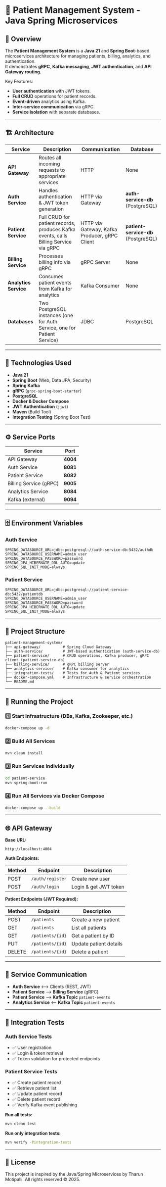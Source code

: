 
# 🏥 Patient Management System - Java Spring Microservices

## 📌 Overview
The **Patient Management System** is a **Java 21** and **Spring Boot**-based microservices architecture for managing patients, billing, analytics, and authentication.  
It demonstrates **gRPC**, **Kafka messaging**, **JWT authentication**, and **API Gateway routing**.  

Key Features:
- **User authentication** with JWT tokens.
- **Full CRUD** operations for patient records.
- **Event-driven** analytics using Kafka.
- **Inter-service communication** via gRPC.
- **Service isolation** with separate databases.

---

## 🏗 Architecture

| Service | Description | Communication | Database |
|---------|-------------|---------------|----------|
| **API Gateway** | Routes all incoming requests to appropriate services | HTTP | None |
| **Auth Service** | Handles authentication & JWT token generation | HTTP via Gateway | **auth-service-db** (PostgreSQL) |
| **Patient Service** | Full CRUD for patient records, produces Kafka events, calls Billing Service via gRPC | HTTP via Gateway, Kafka Producer, gRPC Client | **patient-service-db** (PostgreSQL) |
| **Billing Service** | Processes billing info via gRPC | gRPC Server | None |
| **Analytics Service** | Consumes patient events from Kafka for analytics | Kafka Consumer | None |
| **Databases** | Two PostgreSQL instances (one for Auth Service, one for Patient Service) | JDBC | PostgreSQL |

---

## 🔌 Technologies Used
- **Java 21**
- **Spring Boot** (Web, Data JPA, Security)
- **Spring Kafka**
- **gRPC** (`grpc-spring-boot-starter`)
- **PostgreSQL**
- **Docker & Docker Compose**
- **JWT Authentication** (`jjwt`)
- **Maven** (Build Tool)
- **Integration Testing** (Spring Boot Test)

---

## ⚙️ Service Ports

| Service | Port |
|---------|------|
| API Gateway | **4004** |
| Auth Service | **8081** |
| Patient Service | **8082** |
| Billing Service (gRPC) | **9005** |
| Analytics Service | **8084** |
| Kafka (external) | **9094** |

---

## 🗄 Environment Variables

### **Auth Service**
```env
SPRING_DATASOURCE_URL=jdbc:postgresql://auth-service-db:5432/authdb
SPRING_DATASOURCE_USERNAME=admin_user
SPRING_DATASOURCE_PASSWORD=password
SPRING_JPA_HIBERNATE_DDL_AUTO=update
SPRING_SQL_INIT_MODE=always
````

### **Patient Service**

```env
SPRING_DATASOURCE_URL=jdbc:postgresql://patient-service-db:5432/patientdb
SPRING_DATASOURCE_USERNAME=admin_user
SPRING_DATASOURCE_PASSWORD=password
SPRING_JPA_HIBERNATE_DDL_AUTO=update
SPRING_SQL_INIT_MODE=always
```

---

## 📂 Project Structure

```
patient-management-system/
├── api-gateway/          # Spring Cloud Gateway
├── auth-service/         # JWT-based authentication (auth-service-db)
├── patient-service/      # CRUD operations, Kafka producer, gRPC client (patient-service-db)
├── billing-service/      # gRPC billing server
├── analytics-service/    # Kafka consumer for analytics
├── integration-tests/    # Tests for Auth & Patient services
├── docker-compose.yml    # Infrastructure & service orchestration
└── README.md
```

---

## 🚀 Running the Project

### 1️⃣ Start Infrastructure (DBs, Kafka, Zookeeper, etc.)

```bash
docker-compose up -d
```

### 2️⃣ Build All Services

```bash
mvn clean install
```

### 3️⃣ Run Services Individually

```bash
cd patient-service
mvn spring-boot:run
```

### 4️⃣ Run All Services via Docker Compose

```bash
docker-compose up --build
```

---

## 🌐 API Gateway

**Base URL:**

```
http://localhost:4004
```

**Auth Endpoints:**

| Method | Endpoint         | Description           |
| ------ | ---------------- | --------------------- |
| POST   | `/auth/register` | Create new user       |
| POST   | `/auth/login`    | Login & get JWT token |

**Patient Endpoints (JWT Required):**

| Method | Endpoint         | Description            |
| ------ | ---------------- | ---------------------- |
| POST   | `/patients`      | Create a new patient   |
| GET    | `/patients`      | List all patients      |
| GET    | `/patients/{id}` | Get a patient by ID    |
| PUT    | `/patients/{id}` | Update patient details |
| DELETE | `/patients/{id}` | Delete a patient       |

---

## 🔄 Service Communication

* **Auth Service** ⟷ Clients (REST, JWT)
* **Patient Service** ⟶ **Billing Service** (gRPC)
* **Patient Service** ⟶ **Kafka Topic** `patient-events`
* **Analytics Service** ⟵ **Kafka Topic** `patient-events`

---

## 🧪 Integration Tests

### **Auth Service Tests**

* ✅ User registration
* ✅ Login & token retrieval
* ✅ Token validation for protected endpoints

### **Patient Service Tests**

* ✅ Create patient record
* ✅ Retrieve patient list
* ✅ Update patient record
* ✅ Delete patient record
* ✅ Verify Kafka event publishing

**Run all tests:**

```bash
mvn clean test
```

**Run only integration tests:**

```bash
mvn verify -Pintegration-tests
```

---

## 📜 License

This project is  inspired by the Java/Spring Microservices  by Tharun Motipalli.
All rights reserved © 2025.


